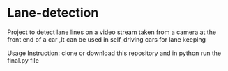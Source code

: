 # Lane-detection
Project to detect lane lines on a video stream taken from a camera at the front end of a car
,It can be used in self_driving cars for lane keeping


Usage Instruction:
clone or download this repository and in python run the final.py file 
